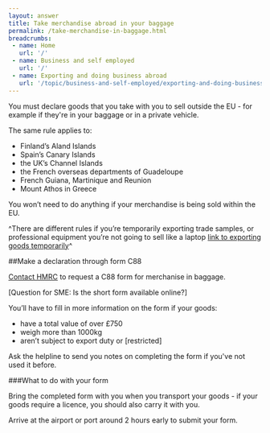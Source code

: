 ```yaml
---
layout: answer
title: Take merchandise abroad in your baggage
permalink: /take-merchandise-in-baggage.html
breadcrumbs:
 - name: Home
   url: '/'
 - name: Business and self employed
   url: '/'
 - name: Exporting and doing business abroad
   url: '/topic/business-and-self-employed/exporting-and-doing-business-abroad.html'
---
```

You must declare goods that you take with you to sell outside the EU - for example if they're in your baggage or in a private vehicle.

The same rule applies to:

* Finland’s Aland Islands
* Spain’s Canary Islands
* the UK’s Channel Islands
* the French overseas departments of Guadeloupe
* French Guiana, Martinique and Reunion
* Mount Athos in Greece

You won’t need to do anything if your merchandise is being sold within the EU.

^There are different rules if you’re temporarily exporting trade samples, or professional equipment you’re not going to sell like a laptop [link to exporting goods temporarily](/guide/take-goods-out-uk-temporarily-for-business/overview.html)^

##Make a declaration through form C88

[Contact HMRC](https://www.gov.uk/government/organisations/hm-revenue-customs/contact/excise-enquiries) to request a C88 form for merchanise in baggage.

[Question for SME: Is the short form available online?]

You’ll have to fill in more information on the form if your goods:

* have a total value of over £750
* weigh more than 1000kg 
* aren’t subject to export duty or [restricted] 

Ask the helpline to send you notes on completing the form if you've not used it before.

###What to do with your form

Bring the completed form with you when you transport your goods - if your goods require a licence, you should also carry it with you.

Arrive at the airport or port around 2 hours early to submit your form.






